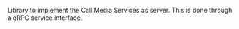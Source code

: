 Library to implement the Call Media Services as server. This is done through a gRPC service interface.
